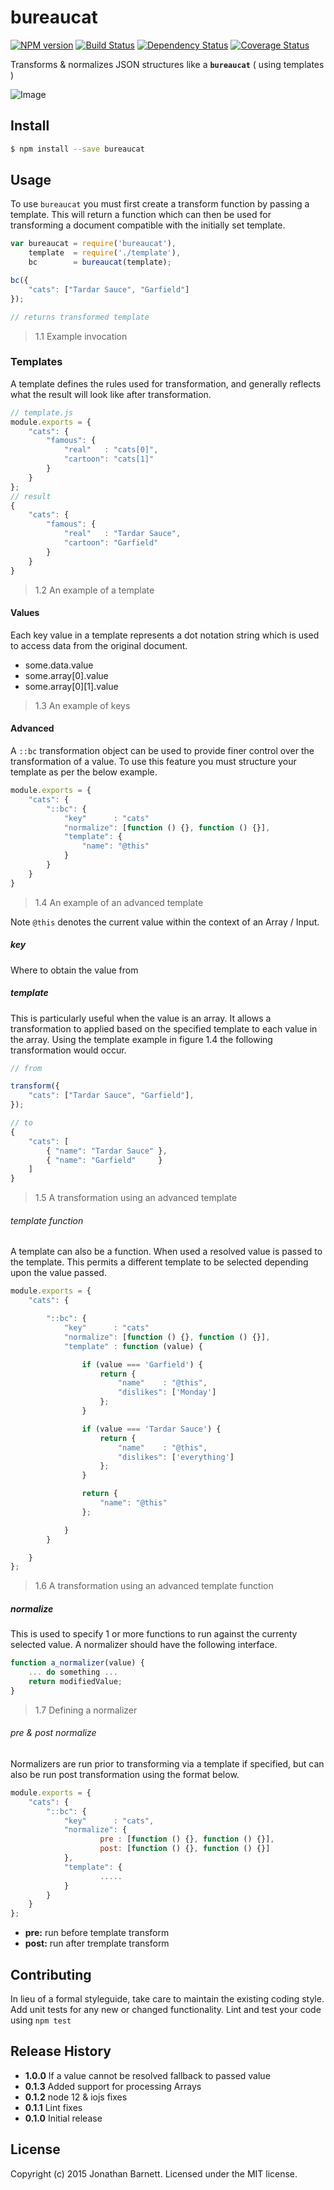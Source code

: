 # bureaucat

[![NPM version][npm-image]][npm-url] [![Build Status][travis-image]][travis-url] [![Dependency Status][daviddm-url]][daviddm-image] [![Coverage Status][coveralls-image]][coveralls-url]

Transforms & normalizes JSON structures like a **`bureaucat`** ( using templates )

![Image](bureaucat.jpg?raw=true)

## Install

```bash
$ npm install --save bureaucat
```

## Usage
To use `bureaucat` you must first create a transform function by passing a template. This will return a function which can then be used for transforming a document compatible with the initially set template.

```JavaScript
var bureaucat = require('bureaucat'),
    template  = require('./template'),
    bc        = bureaucat(template);

bc({
    "cats": ["Tardar Sauce", "Garfield"]
});

// returns transformed template
```
> 1.1 Example invocation

### Templates
A template defines the rules used for transformation, and generally reflects what the result will look like after transformation.

```JavaScript
// template.js
module.exports = {
    "cats": {
        "famous": {
            "real"   : "cats[0]",
            "cartoon": "cats[1]"
        }
    }
};
// result
{
    "cats": {
        "famous": {
            "real"   : "Tardar Sauce",
            "cartoon": "Garfield"
        }
    }
}
```
> 1.2 An example of a template

#### Values
Each key value in a template represents a dot notation string which is used to access data from the original document.

- some.data.value
- some.array[0].value
- some.array[0][1].value

> 1.3 An example of keys

#### Advanced
A `::bc` transformation object can be used to provide finer control over the transformation of a value. To use this feature you must structure your template as per the below example.

```JavaScript
module.exports = {
    "cats": {
        "::bc": {
            "key"      : "cats"
            "normalize": [function () {}, function () {}],
            "template": {
                "name": "@this"
            }
        }
    }
}
```
> 1.4 An example of an advanced template

Note `@this` denotes the current value within the context of an Array / Input.

##### key
Where to obtain the value from

##### template
This is particularly useful when the value is an array. It allows a transformation to applied based on the specified template to each value in the array. Using the template example in figure 1.4 the following transformation would occur.

```JavaScript
// from

transform({
    "cats": ["Tardar Sauce", "Garfield"],
});

// to
{
    "cats": [
        { "name": "Tardar Sauce" },
        { "name": "Garfield"     }
    ]
}
```
> 1.5 A transformation using an advanced template

###### template function

A template can also be a function. When used a resolved value is passed to the template. This permits a different template to be selected depending upon the value passed.

```JavaScript
module.exports = {
    "cats": {

        "::bc": {
            "key"      : "cats"
            "normalize": [function () {}, function () {}],
            "template" : function (value) {

                if (value === 'Garfield') {
                    return {
                        "name"    : "@this",
                        "dislikes": ['Monday']
                    };
                }

                if (value === 'Tardar Sauce') {
                    return {
                        "name"    : "@this",
                        "dislikes": ['everything']
                    };
                }

                return {
                    "name": "@this"
                };

            }
        }

    }
};
```
> 1.6 A transformation using an advanced template function

##### normalize

This is used to specify 1 or more functions to run against the currenty selected value. A normalizer should have the following interface.

```JavaScript
function a_normalizer(value) {
    ... do something ...
    return modifiedValue;
}
```
> 1.7 Defining a normalizer

###### pre & post normalize

Normalizers are run prior to transforming via a template if specified, but can also be run post transformation using the format below.

```JavaScript
module.exports = {
    "cats": {
        "::bc": {
            "key"      : "cats",
            "normalize": {
                    pre : [function () {}, function () {}],
                    post: [function () {}, function () {}]
            },
            "template": {
                    .....
            }
        }
    }
};
```

- **pre:** run before template transform
- **post:** run after tremplate transform

## Contributing

In lieu of a formal styleguide, take care to maintain the existing coding style. Add unit tests for any new or changed functionality. Lint and test your code using `npm test`

## Release History

- **1.0.0** If a value cannot be resolved fallback to passed value
- **0.1.3** Added support for processing Arrays
- **0.1.2** node 12 & iojs fixes
- **0.1.1** Lint fixes
- **0.1.0** Initial release

## License

Copyright (c) 2015 Jonathan Barnett. Licensed under the MIT license.

[handlebars-url]: https://github.com/wycats/handlebars.js
[npm-url]: https://npmjs.org/package/bureaucat
[npm-image]: https://badge.fury.io/js/bureaucat.svg
[travis-url]: https://travis-ci.org/indieisaconcept/bureaucat
[travis-image]: https://travis-ci.org/indieisaconcept/bureaucat.svg?branch=master
[daviddm-url]: https://david-dm.org/indieisaconcept/bureaucat.svg?theme=shields.io
[daviddm-image]: https://david-dm.org/indieisaconcept/bureaucat
[coveralls-url]: https://coveralls.io/r/indieisaconcept/bureaucat
[coveralls-image]: https://coveralls.io/repos/indieisaconcept/bureaucat/badge.png
